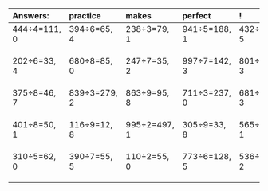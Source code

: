 | Answers: | practice | makes | perfect | ! |
| :--- | :--- | :--- | :--- | :--- |
| 444÷4=111, 0 | 394÷6=65, 4 | 238÷3=79, 1 | 941÷5=188, 1 | 432÷7=61, 5 | 
|   |   |   |   |   | 
|   |   |   |   |   | 
|   |   |   |   |   | 
| 202÷6=33, 4 | 680÷8=85, 0 | 247÷7=35, 2 | 997÷7=142, 3 | 801÷6=133, 3 | 
|   |   |   |   |   | 
|   |   |   |   |   | 
|   |   |   |   |   | 
| 375÷8=46, 7 | 839÷3=279, 2 | 863÷9=95, 8 | 711÷3=237, 0 | 681÷6=113, 3 | 
|   |   |   |   |   | 
|   |   |   |   |   | 
|   |   |   |   |   | 
| 401÷8=50, 1 | 116÷9=12, 8 | 995÷2=497, 1 | 305÷9=33, 8 | 565÷2=282, 1 | 
|   |   |   |   |   | 
|   |   |   |   |   | 
|   |   |   |   |   | 
| 310÷5=62, 0 | 390÷7=55, 5 | 110÷2=55, 0 | 773÷6=128, 5 | 536÷3=178, 2 | 
|   |   |   |   |   | 
|   |   |   |   |   | 
|   |   |   |   |   | 
